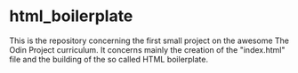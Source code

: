 # html_boilerplate
This is the repository concerning the first small project on the awesome The Odin Project curriculum.
It concerns mainly the creation of the "index.html" file and the building of the so called HTML boilerplate.